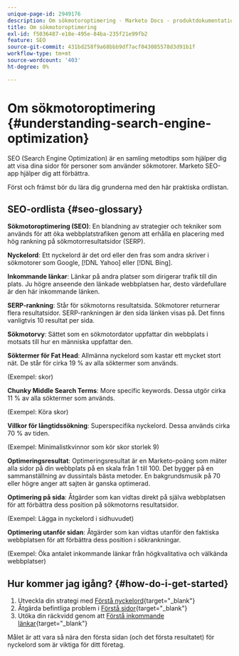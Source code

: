 ```yaml
---
unique-page-id: 2949176
description: Om sökmotoroptimering - Marketo Docs - produktdokumentation
title: Om sökmotoroptimering
exl-id: f5036487-e18e-495e-84ba-235f21e99fb2
feature: SEO
source-git-commit: 431bd258f9a68bbb9df7acf043085578d3d91b1f
workflow-type: tm+mt
source-wordcount: '403'
ht-degree: 0%

---
```


# Om sökmotoroptimering {#understanding-search-engine-optimization}

SEO (Search Engine Optimization) är en samling metodtips som hjälper dig att visa dina sidor för personer som använder sökmotorer. Marketo SEO-app hjälper dig att förbättra.

Först och främst bör du lära dig grunderna med den här praktiska ordlistan.

## SEO-ordlista {#seo-glossary}

**Sökmotoroptimering (SEO)**: En blandning av strategier och tekniker som används för att öka webbplatstrafiken genom att erhålla en placering med hög rankning på sökmotorresultatsidor (SERP).

**Nyckelord**: Ett nyckelord är det ord eller den fras som andra skriver i sökmotorer som Google, [!DNL Yahoo] eller [!DNL Bing].

**Inkommande länkar**: Länkar på andra platser som dirigerar trafik till din plats. Ju högre anseende den länkade webbplatsen har, desto värdefullare är den här inkommande länken.

**SERP-rankning**: Står för sökmotorns resultatsida. Sökmotorer returnerar flera resultatsidor. SERP-rankningen är den sida länken visas på. Det finns vanligtvis 10 resultat per sida.

**Sökmotorvy**: Sättet som en sökmotordator uppfattar din webbplats i motsats till hur en människa uppfattar den.

**Söktermer för Fat Head**: Allmänna nyckelord som kastar ett mycket stort nät. De står för cirka 19 % av alla söktermer som används.

(Exempel: skor)

**Chunky Middle Search Terms**: More specific keywords. Dessa utgör cirka 11 % av alla söktermer som används.

(Exempel: Köra skor)

**Villkor för långtidssökning**: Superspecifika nyckelord. Dessa används cirka 70 % av tiden.

(Exempel: Minimalistkvinnor som kör skor storlek 9)

**Optimeringsresultat**: Optimeringsresultat är en Marketo-poäng som mäter alla sidor på din webbplats på en skala från 1 till 100. Det bygger på en sammanställning av dussintals bästa metoder. En bakgrundsmusik på 70 eller högre anger att sajten är ganska optimerad.

**Optimering på sida**: Åtgärder som kan vidtas direkt på själva webbplatsen för att förbättra dess position på sökmotorns resultatsidor.

(Exempel: Lägga in nyckelord i sidhuvudet)

**Optimering utanför sidan**: Åtgärder som kan vidtas utanför den faktiska webbplatsen för att förbättra dess position i sökrankningar.

(Exempel: Öka antalet inkommande länkar från högkvalitativa och välkända webbplatser)

## Hur kommer jag igång? {#how-do-i-get-started}

1. Utveckla din strategi med [Förstå nyckelord](/help/marketo/product-docs/additional-apps/seo/keywords/seo-understanding-keywords.md){target="_blank"}
1. Åtgärda befintliga problem i [Förstå sidor](/help/marketo/product-docs/additional-apps/seo/pages/seo-understanding-pages.md){target="_blank"}
1. Utöka din räckvidd genom att [Förstå inkommande länkar](/help/marketo/product-docs/additional-apps/seo/inbound-links/seo-understanding-inbound-links.md){target="_blank"}

Målet är att vara så nära den första sidan (och det första resultatet) för nyckelord som är viktiga för ditt företag.
